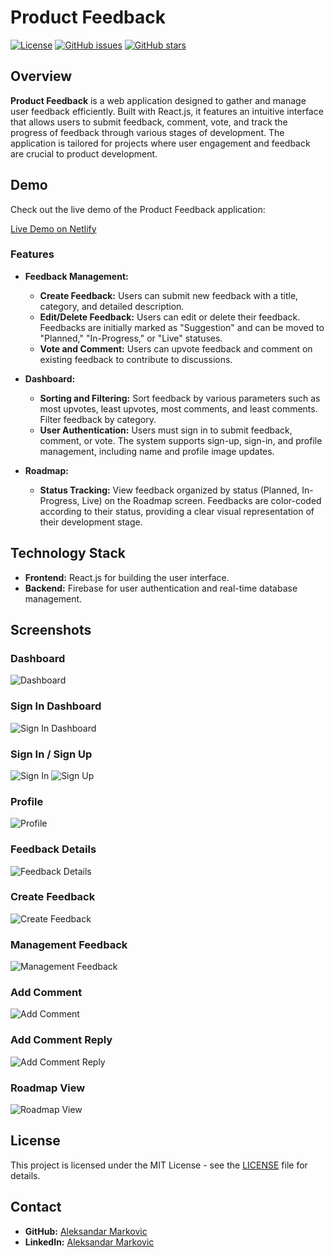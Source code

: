# Product Feedback

[![License](https://img.shields.io/github/license/markovic-aleksandar/react-product-feedback.svg)](LICENSE)
[![GitHub issues](https://img.shields.io/github/issues/markovic-aleksandar/react-product-feedback.svg)](https://github.com/markovic-aleksandar/react-product-feedback/issues)
[![GitHub stars](https://img.shields.io/github/stars/markovic-aleksandar/react-product-feedback.svg)](https://github.com/markovic-aleksandar/react-product-feedback/stargazers)

## Overview

**Product Feedback** is a web application designed to gather and manage user feedback efficiently. Built with React.js, it features an intuitive interface that allows users to submit feedback, comment, vote, and track the progress of feedback through various stages of development. The application is tailored for projects where user engagement and feedback are crucial to product development.

## Demo

Check out the live demo of the Product Feedback application:

[Live Demo on Netlify](https://products-feedback-application.netlify.app/)

### Features

- **Feedback Management:**
  - **Create Feedback:** Users can submit new feedback with a title, category, and detailed description.
  - **Edit/Delete Feedback:** Users can edit or delete their feedback. Feedbacks are initially marked as "Suggestion" and can be moved to "Planned," "In-Progress," or "Live" statuses.
  - **Vote and Comment:** Users can upvote feedback and comment on existing feedback to contribute to discussions.
  
- **Dashboard:**
  - **Sorting and Filtering:** Sort feedback by various parameters such as most upvotes, least upvotes, most comments, and least comments. Filter feedback by category.
  - **User Authentication:** Users must sign in to submit feedback, comment, or vote. The system supports sign-up, sign-in, and profile management, including name and profile image updates.

- **Roadmap:**
  - **Status Tracking:** View feedback organized by status (Planned, In-Progress, Live) on the Roadmap screen. Feedbacks are color-coded according to their status, providing a clear visual representation of their development stage.

## Technology Stack

- **Frontend:** React.js for building the user interface.
- **Backend:** Firebase for user authentication and real-time database management.

## Screenshots

### Dashboard
![Dashboard](/public/images/dashboard.png)

### Sign In Dashboard
![Sign In Dashboard](/public/images/sign-in-dashboard.png)

### Sign In / Sign Up
![Sign In](/public/images/sign-in.png)
![Sign Up](/public/images/sign-up.png)

### Profile
![Profile](/public/images/profle.png)

### Feedback Details
![Feedback Details](/public/images/feedback-details.png)

### Create Feedback
![Create Feedback](/public/images/create-feedback.png)

### Management Feedback
![Management Feedback](/public/images/management-feedback.png)

### Add Comment
![Add Comment](/public/images/add-comment.png)

### Add Comment Reply
![Add Comment Reply](/public/images/add-comment-reply.png)

### Roadmap View
![Roadmap View](/public/images/roadmap-view.png)

## License

This project is licensed under the MIT License - see the [LICENSE](LICENSE) file for details.

## Contact

- **GitHub:** [Aleksandar Markovic](https://github.com/markovic-aleksandar)
- **LinkedIn:** [Aleksandar Markovic](https://www.linkedin.com/in/aleksandar-markovic-691882203/)
